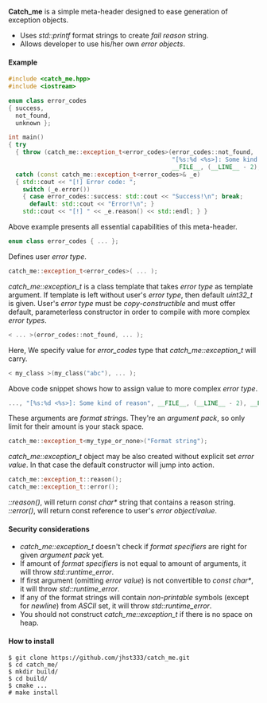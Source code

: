 **Catch_me** is a simple meta-header designed to ease generation of exception objects.

 - Uses *std::printf* format strings to create *fail reason* string.
 - Allows developer to use his/her own *error objects*.

#### Example
```c++
#include <catch_me.hpp>
#include <iostream>

enum class error_codes
{ success,
  not_found,
  unknown };

int main()
{ try
  { throw (catch_me::exception_t<error_codes>(error_codes::not_found,
                                              "[%s:%d <%s>]: Some kind of reason",
                                              __FILE__, (__LINE__ - 2), __FUNCTION__)); }
  catch (const catch_me::exception_t<error_codes>& _e)
  { std::cout << "[!] Error code: ";
    switch (_e.error())
    { case error_codes::success: std::cout << "Success!\n"; break;
      default: std::cout << "Error!\n"; }
    std::cout << "[!] " << _e.reason() << std::endl; } }
```
Above example presents all essential capabilities of this meta-header.
```c++
enum class error_codes { ... };
```
Defines user *error type*.
```c++
catch_me::exception_t<error_codes>( ... );
```
*catch_me::exception_t* is a class template that takes *error type* as template argument. If template is left without user's *error type*, then default *uint32_t* is given. User's *error type* must be *copy-constructible* and must offer default, parameterless constructor in order to compile with more complex *error types*. 
```c++
< ... >(error_codes::not_found, ... );
```
Here, We specify value for *error_codes* type that *catch_me::exception_t* will carry.
```c++
< my_class >(my_class("abc"), ... );
```
Above code snippet shows how to assign value to more complex *error type*.
```c++
..., "[%s:%d <%s>]: Some kind of reason", __FILE__, (__LINE__ - 2), __FUNCTION__));
```
These arguments are *format strings*. They're an *argument pack*, so only limit for their amount is your stack space. 
```c++
catch_me::exception_t<my_type_or_none>("Format string");
```

*catch_me::exception_t* object may be also created without explicit set *error value*. In that case the default constructor will jump into action.
```c++
catch_me::exception_t::reason();
catch_me::exception_t::error();
```
*::reason()*, will return *const char\** string that contains a reason string.
*::error()*, will return const reference to user's *error object*/*value*.

#### Security considerations
 - *catch_me::exception_t* doesn't check if *format specifiers* are right for given *argument pack* yet.
 - If amount of *format specifiers* is not equal to amount of arguments, it will throw *std::runtime_error*.
 - If first argument (omitting *error value*) is not convertible to *const char\**, it will throw *std::runtime_error*.
 - If any of the format strings will contain *non-printable* symbols (except for *newline*) from *ASCII* set, it will throw *std::runtime_error*.
 - You should not construct *catch_me::exception_t* if there is no space on heap.

#### How to install
```
$ git clone https://github.com/jhst333/catch_me.git
$ cd catch_me/
$ mkdir build/
$ cd build/
$ cmake ...
# make install
```

